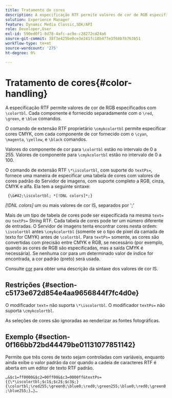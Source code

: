 ```yaml
---
title: Tratamento de cores
description: A especificação RTF permite valores de cor de RGB especificados com &bsol;colortbl. Cada componente é fornecido separadamente com os comandos &bsol;red, &bsol;green e &bsol;blue.
solution: Experience Manager
feature: Dynamic Media Classic,SDK/API
role: Developer,User
exl-id: 590ed0f1-8d78-4afc-ac9e-c28272cd24a6
source-git-commit: 38f3e425be0ce3e241fc18b477e3f68b7b763b51
workflow-type: tm+mt
source-wordcount: '275'
ht-degree: 0%

---
```


# Tratamento de cores{#color-handling}

A especificação RTF permite valores de cor de RGB especificados com `\colortbl`. Cada componente é fornecido separadamente com o `\red`, `\green`, e `\blue` comandos.

O comando de extensão RTF proprietário `\cmykcolortbl` permite especificar cores CMYK, com cada componente de cor fornecido com o `\cyan`, `\magenta`, `\yellow`, e `\black` comandos.

Valores do componente de cor para `\colortbl` estão no intervalo de 0 a 255. Valores de componente para `\cmykcolortbl` estão no intervalo de 0 a 100.

O comando de extensão RTF `\*\iscolortbl`, com suporte do `textPs=`, fornece uma maneira de especificar uma tabela de cores com valores de cores padrão do Servidor de imagens, com suporte completo a RGB, cinza, CMYK e alfa. Ela tem a seguinte sintaxe:

` {\&#42;\iscolortbl; *[!DNL colors]*;}`

*[!DNL colors]* um ou mais valores de cor IS, separados por &#39;;&#39;

Mais de um tipo de tabela de cores pode ser especificada na mesma `text=` ou `textPs=` String RTF. Cada tabela de cores pode ter um número diferente de entradas. O Servidor de imagens tenta encontrar cores nesta ordem: `\iscolortbl` antes `\cmykcolortbl` (somente se o tipo de pixel da camada de texto for CMYK) antes de `\colortbl`. Para `textPs=` somente, as cores são convertidas com precisão entre CMYK e RGB, se necessário (por exemplo, quando as cores de RGB são especificadas, mas a saída CMYK é necessária). Se nenhuma cor para um determinado valor de índice for encontrada, a cor padrão (preto) será usada.

Consulte [cor](/help/aem-is-ir-api/is-api/http-ref/image-serving-api-ref/c-http-protocol-reference/c-data-types/r-is-http-color.md) para obter uma descrição da sintaxe dos valores de cor IS.

## Restrições {#section-c5173e672d854e4aa9656844f7fc4d0e}

O modificador `text=` não suporta `\*\iscolortbl`. O modificador `textPs=` não suporta `\cmykcolortbl`.

As seleções de cores são ignoradas ao renderizar as fontes fotográficas.

## Exemplo {#section-0f166bb72bd44479be01131077851142}

Permite que três cores de texto sejam controladas com variáveis, enquanto ainda exibe o valor padrão da cor quando a cadeia de caracteres RTF é aberta em um editor de texto RTF padrão.

`…&$c1=ff0000&$c2=00ff00&$c3=0000ff&textPs={{\*\iscolortbl;$c1$;$c2$;$c3$;}{\colortbl;\red255;\green0;\blue0;\red0;\green255;\blue0;\red0;\green0;\blue255;}…}…`
